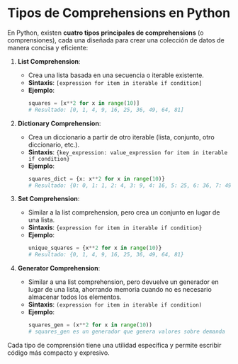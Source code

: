 # Tipos de Comprehensions en Python

En Python, existen **cuatro tipos principales de comprehensions** (o comprensiones), cada una diseñada para crear una colección de datos de manera concisa y eficiente:

1. **List Comprehension**:
   - Crea una lista basada en una secuencia o iterable existente.
   - **Sintaxis**: `[expression for item in iterable if condition]`
   - **Ejemplo**:
     ```python
     squares = [x**2 for x in range(10)]
     # Resultado: [0, 1, 4, 9, 16, 25, 36, 49, 64, 81]
     ```

2. **Dictionary Comprehension**:
   - Crea un diccionario a partir de otro iterable (lista, conjunto, otro diccionario, etc.).
   - **Sintaxis**: `{key_expression: value_expression for item in iterable if condition}`
   - **Ejemplo**:
     ```python
     squares_dict = {x: x**2 for x in range(10)}
     # Resultado: {0: 0, 1: 1, 2: 4, 3: 9, 4: 16, 5: 25, 6: 36, 7: 49, 8: 64, 9: 81}
     ```

3. **Set Comprehension**:
   - Similar a la list comprehension, pero crea un conjunto en lugar de una lista.
   - **Sintaxis**: `{expression for item in iterable if condition}`
   - **Ejemplo**:
     ```python
     unique_squares = {x**2 for x in range(10)}
     # Resultado: {0, 1, 4, 9, 16, 25, 36, 49, 64, 81}
     ```

4. **Generator Comprehension**:
   - Similar a una list comprehension, pero devuelve un generador en lugar de una lista, ahorrando memoria cuando no es necesario almacenar todos los elementos.
   - **Sintaxis**: `(expression for item in iterable if condition)`
   - **Ejemplo**:
     ```python
     squares_gen = (x**2 for x in range(10))
     # squares_gen es un generador que genera valores sobre demanda
     ```

Cada tipo de comprensión tiene una utilidad específica y permite escribir código más compacto y expresivo.
